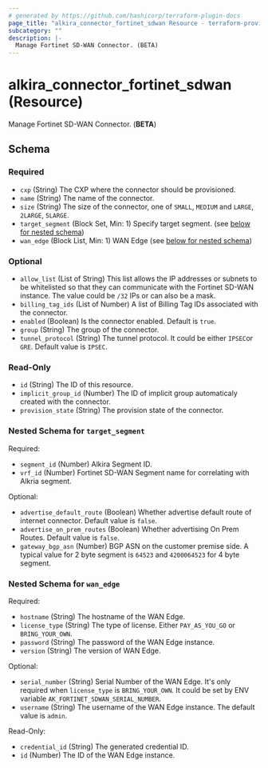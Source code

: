 ```yaml
---
# generated by https://github.com/hashicorp/terraform-plugin-docs
page_title: "alkira_connector_fortinet_sdwan Resource - terraform-provider-alkira"
subcategory: ""
description: |-
  Manage Fortinet SD-WAN Connector. (BETA)
---
```


# alkira_connector_fortinet_sdwan (Resource)

Manage Fortinet SD-WAN Connector. (**BETA**)



<!-- schema generated by tfplugindocs -->
## Schema

### Required

- `cxp` (String) The CXP where the connector should be provisioned.
- `name` (String) The name of the connector.
- `size` (String) The size of the connector, one of `SMALL`, `MEDIUM` and `LARGE`, `2LARGE`, `5LARGE`.
- `target_segment` (Block Set, Min: 1) Specify target segment. (see [below for nested schema](#nestedblock--target_segment))
- `wan_edge` (Block List, Min: 1) WAN Edge (see [below for nested schema](#nestedblock--wan_edge))

### Optional

- `allow_list` (List of String) This list allows the IP addresses or subnets to be whitelisted so that they can communicate with the Fortinet SD-WAN instance. The value could be `/32` IPs or can also be a mask.
- `billing_tag_ids` (List of Number) A list of Billing Tag IDs associated with the connector.
- `enabled` (Boolean) Is the connector enabled. Default is `true`.
- `group` (String) The group of the connector.
- `tunnel_protocol` (String) The tunnel protocol. It could be either `IPSEC`or `GRE`. Default value is `IPSEC`.

### Read-Only

- `id` (String) The ID of this resource.
- `implicit_group_id` (Number) The ID of implicit group automaticaly created with the connector.
- `provision_state` (String) The provision state of the connector.

<a id="nestedblock--target_segment"></a>
### Nested Schema for `target_segment`

Required:

- `segment_id` (Number) Alkira Segment ID.
- `vrf_id` (Number) Fortinet SD-WAN Segment name for correlating with Alkria segment.

Optional:

- `advertise_default_route` (Boolean) Whether advertise default route of internet connector. Default value is `false`.
- `advertise_on_prem_routes` (Boolean) Whether advertising On Prem Routes. Default value is `false`.
- `gateway_bgp_asn` (Number) BGP ASN on the customer premise side. A typical value for 2 byte segment is `64523` and `4200064523` for 4 byte segment.


<a id="nestedblock--wan_edge"></a>
### Nested Schema for `wan_edge`

Required:

- `hostname` (String) The hostname of the WAN Edge.
- `license_type` (String) The type of license. Either `PAY_AS_YOU_GO` or `BRING_YOUR_OWN`.
- `password` (String) The password of the WAN Edge instance.
- `version` (String) The version of WAN Edge.

Optional:

- `serial_number` (String) Serial Number of the WAN Edge. It's only required when `license_type` is `BRING_YOUR_OWN`. It could be set by ENV variable `AK_FORTINET_SDWAN_SERIAL_NUMBER`.
- `username` (String) The username of the WAN Edge instance. The default value is `admin`.

Read-Only:

- `credential_id` (String) The generated credential ID.
- `id` (Number) The ID of the WAN Edge instance.


